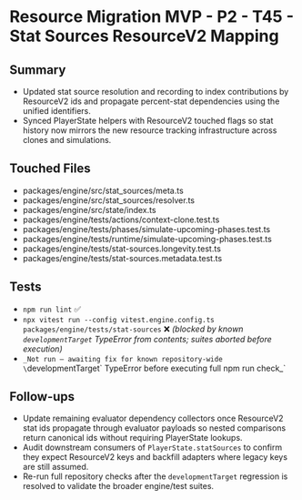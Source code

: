 # Resource Migration MVP - P2 - T45 - Stat Sources ResourceV2 Mapping

## Summary

- Updated stat source resolution and recording to index contributions by ResourceV2 ids and propagate percent-stat dependencies using the unified identifiers.
- Synced PlayerState helpers with ResourceV2 touched flags so stat history now mirrors the new resource tracking infrastructure across clones and simulations.

## Touched Files

- packages/engine/src/stat_sources/meta.ts
- packages/engine/src/stat_sources/resolver.ts
- packages/engine/src/state/index.ts
- packages/engine/tests/actions/context-clone.test.ts
- packages/engine/tests/phases/simulate-upcoming-phases.test.ts
- packages/engine/tests/runtime/simulate-upcoming-phases.test.ts
- packages/engine/tests/stat-sources.longevity.test.ts
- packages/engine/tests/stat-sources.metadata.test.ts

## Tests

- `npm run lint` ✅
- `npx vitest run --config vitest.engine.config.ts packages/engine/tests/stat-sources` ❌ _(blocked by known `developmentTarget` TypeError from contents; suites aborted before execution)_
- `_Not run – awaiting fix for known repository-wide \`developmentTarget\` TypeError before executing full npm run check\_`

## Follow-ups

- Update remaining evaluator dependency collectors once ResourceV2 stat ids propagate through evaluator payloads so nested comparisons return canonical ids without requiring PlayerState lookups.
- Audit downstream consumers of `PlayerState.statSources` to confirm they expect ResourceV2 keys and backfill adapters where legacy keys are still assumed.
- Re-run full repository checks after the `developmentTarget` regression is resolved to validate the broader engine/test suites.
